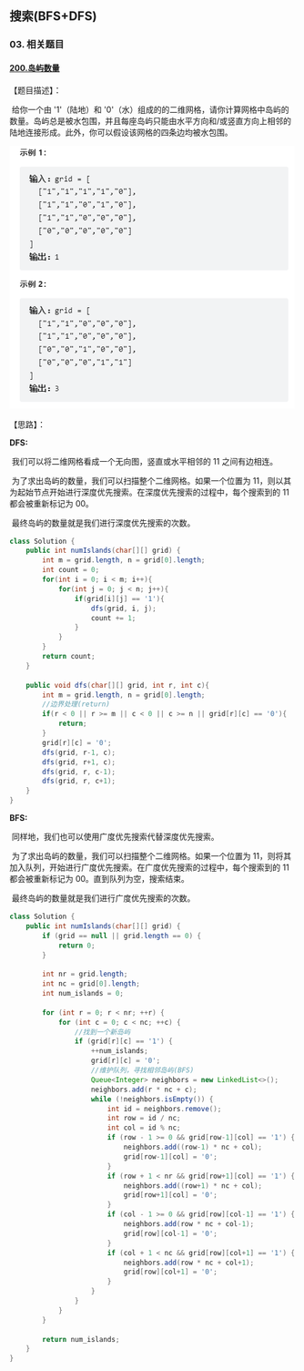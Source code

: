 ## 搜索(BFS+DFS)

### 03. 相关题目

#### [200.岛屿数量](https://leetcode-cn.com/problems/number-of-islands/)

【题目描述】：

​		给你一个由 '1'（陆地）和 '0'（水）组成的的二维网格，请你计算网格中岛屿的数量。岛屿总是被水包围，并且每座岛屿只能由水平方向和/或竖直方向上相邻的陆地连接形成。此外，你可以假设该网格的四条边均被水包围。

![image-20220313154534826](搜索(BFS+DFS).assets/image-20220313154534826.png)

【思路】：

**DFS:**

​		我们可以将二维网格看成一个无向图，竖直或水平相邻的 11 之间有边相连。

​		为了求出岛屿的数量，我们可以扫描整个二维网格。如果一个位置为 11，则以其为起始节点开始进行深度优先搜索。在深度优先搜索的过程中，每个搜索到的 11 都会被重新标记为 00。

​		最终岛屿的数量就是我们进行深度优先搜索的次数。

~~~JAVA
class Solution { 
    public int numIslands(char[][] grid) {
        int m = grid.length, n = grid[0].length;
        int count = 0;
        for(int i = 0; i < m; i++){
            for(int j = 0; j < n; j++){
                if(grid[i][j] == '1'){
                    dfs(grid, i, j);
                    count += 1;
                }
            }
        }
        return count;
    }

    public void dfs(char[][] grid, int r, int c){
        int m = grid.length, n = grid[0].length;
        //边界处理(return)
        if(r < 0 || r >= m || c < 0 || c >= n || grid[r][c] == '0'){
            return;
        }
        grid[r][c] = '0';
        dfs(grid, r-1, c);
        dfs(grid, r+1, c);
        dfs(grid, r, c-1);
        dfs(grid, r, c+1);
    }
}
~~~



**BFS:**

​		同样地，我们也可以使用广度优先搜索代替深度优先搜索。

​		为了求出岛屿的数量，我们可以扫描整个二维网格。如果一个位置为 11，则将其加入队列，开始进行广度优先搜索。在广度优先搜索的过程中，每个搜索到的 11 都会被重新标记为 00。直到队列为空，搜索结束。

​		最终岛屿的数量就是我们进行广度优先搜索的次数。

~~~JAVA
class Solution {
    public int numIslands(char[][] grid) {
        if (grid == null || grid.length == 0) {
            return 0;
        }

        int nr = grid.length;
        int nc = grid[0].length;
        int num_islands = 0;

        for (int r = 0; r < nr; ++r) {
            for (int c = 0; c < nc; ++c) {
                //找到一个新岛屿
                if (grid[r][c] == '1') {
                    ++num_islands;
                    grid[r][c] = '0';
                    //维护队列，寻找相邻岛屿(BFS)
                    Queue<Integer> neighbors = new LinkedList<>();
                    neighbors.add(r * nc + c);
                    while (!neighbors.isEmpty()) {
                        int id = neighbors.remove();
                        int row = id / nc;
                        int col = id % nc;
                        if (row - 1 >= 0 && grid[row-1][col] == '1') {
                            neighbors.add((row-1) * nc + col);
                            grid[row-1][col] = '0';
                        }
                        if (row + 1 < nr && grid[row+1][col] == '1') {
                            neighbors.add((row+1) * nc + col);
                            grid[row+1][col] = '0';
                        }
                        if (col - 1 >= 0 && grid[row][col-1] == '1') {
                            neighbors.add(row * nc + col-1);
                            grid[row][col-1] = '0';
                        }
                        if (col + 1 < nc && grid[row][col+1] == '1') {
                            neighbors.add(row * nc + col+1);
                            grid[row][col+1] = '0';
                        }
                    }
                }
            }
        }

        return num_islands;
    }
}
~~~



